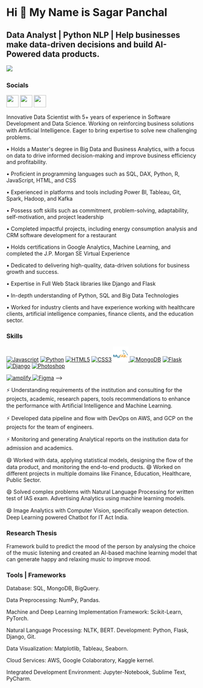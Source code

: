 
Hi 👋 My Name is Sagar Panchal
=====================================

Data Analyst | Python NLP | Help businesses make data-driven decisions and build AI-Powered data products.
------------------------------------
![](https://komarev.com/ghpvc/?username=panchalsagar1815&label=PROFILE+VIEWS)

### Socials

<p align="left"> <a href="https://github.com/panchalsagar1815" target="_blank" rel= "noreferrer"> <img src="https://raw.githubusercontent.com/danielcranney/readme-generator/main/public/icons/socials/github.svg" width="32" height="32" /></a> 
<a href="https://sagarpanchal.me" target="_blank" rel= "noreferrer"> <img src="https://raw.githubusercontent.com/danielcranney/readme-generator/main/public/icons/socials/hashnode.svg" width="32" height="32" /></a>
<a href="https://www.linkedin.com/comm/mynetwork/discovery-see-all?usecase=PEOPLE_FOLLOWS&followMember=sagar-ppanchal" target="_blank" rel= "noreferrer"> <img src="https://raw.githubusercontent.com/danielcranney/readme-generator/main/public/icons/socials/linkedin.svg" width="32" height="32" /></a> </p>

Innovative Data Scientist with 5+ years of experience in Software Development and Data Science. Working on reinforcing business solutions with Artiﬁcial Intelligence. Eager to bring expertise to solve new challenging problems. 

• Holds a Master's degree in Big Data and Business Analytics, with a focus on data to drive informed decision-making and improve business efficiency and profitability.

• Proficient in programming languages such as SQL, DAX, Python, R, JavaScript, HTML, and CSS

• Experienced in platforms and tools including Power BI, Tableau, Git, Spark, Hadoop, and Kafka

• Possess soft skills such as commitment, problem-solving, adaptability, self-motivation, and project leadership

• Completed impactful projects, including energy consumption analysis and CRM software development for a restaurant

• Holds certifications in Google Analytics, Machine Learning, and completed the J.P. Morgan SE Virtual Experience

• Dedicated to delivering high-quality, data-driven solutions for business growth and success.

• Expertise in Full Web Stack libraries like Django and Flask

• In-depth understanding of Python, SQL and Big Data Technologies

• Worked for industry clients and have experience working with healthcare clients, artificial intelligence companies, finance clients, and the education sector.


### Skills

<p align="left">
<a href="https://developer.mozilla.org/en-US/docs/Web/JavaScript" target="_blank" rel="noreferrer"> <img src="https://raw.githubusercontent.com/danielcranney/readme-generator/main/public/icons/skills/javascript-colored.svg" width="36" height="36" alt="Javascript" /></a>
<a href="https://www.python.org/" target="_blank" rel= "noreferrer"> <img src="https://raw.githubusercontent.com/danielcranney/readme-generator/main/public/icons/skills/python-colored.svg" width="36" height="36" alt="Python" /></a>
<a href="https://developer.mozilla.org/en-US/docs/Glossary/HTML5" target="_blank" rel="noreferrer"><img src="https://raw.githubusercontent.com/danielcranney/readme-generator/main/public/icons/skills/html5-colored.svg" width="36" height="36" alt="HTML5" /></a>
<a href="https://www.w3.org/TR/CSS/#css" target="_blank" rel= "noreferrer"> <img src="https://raw.githubusercontent.com/danielcranney/readme-generator/main/public/icons/skills/css3-colored.svg" width="36" height="36" alt="CSS3" /></a>
<a href="https://www.mysql.com/" target="_blank" rel="nofollow"> <img src="https://raw.githubusercontent.com/devicons/devicon/master/icons/mysql/mysql-original-wordmark.svg" alt="mysql" width="40" height="40"/> </a>
<a href="https://www.mongodb.com/" target="_blank" rel= "noreferrer"> <img src="https://raw.githubusercontent.com/danielcranney/readme-generator/main/public/icons/skills/mongodb-colored.svg" width="36" height="36" alt="MongoDB" /></a>
<a href="https://flask.palletsprojects.com/en/2.0.x/" target="_blank" rel="noreferrer"><img src="https://raw.githubusercontent.com/danielcranney/readme-generator/main/public/icons/skills/flask-colored.svg" width="36" height="36" alt="Flask" /></a>
<a href="https://www.djangoproject.com/" target="_blank" rel= "noreferrer"> <img src="https://raw.githubusercontent.com/danielcranney/readme-generator/main/public/icons/skills/django-colored.svg" width="36" height="36" alt="Django" /></a>
<a href="https://www.adobe.com/uk/products/photoshop.html" target="_blank" rel= "noreferrer"> <img src="https://raw.githubusercontent.com/danielcranney/readme-generator/main/public/icons/skills/photoshop-colored.svg" width="36" height="36" alt="Photoshop" /></a>
 <p align="left"> <a href="https://aws.amazon.com/amplify/" target="_blank" rel="nofollow"> <img src="https://docs.amplify.aws/assets/logo-dark.svg" alt="amplify" width="40" height="40"/> </a>
<a href="https://www.figma.com/" target="_blank" rel="noreferrer"><img src="https://raw.githubusercontent.com/danielcranney/readme-generator/main/public/icons/skills/figma-colored.svg" width="36" height="36" alt="Figma" /></a> -->
</p>


⚡ Understanding requirements of the institution and consulting for the projects, academic, research papers, tools recommendations to enhance the performance with Artiﬁcial Intelligence and Machine Learning. 

⚡ Developed data pipeline and ﬂow with DevOps on AWS, and GCP on the projects for the team of engineers. 

⚡ Monitoring and generating Analytical reports on the institution data for admission and academics.

😄 Worked with data, applying statistical models, designing the ﬂow of the data product, and monitoring the end-to-end products. 😄 Worked on different projects in multiple domains like Finance, Education, Healthcare, Public Sector. 

😄 Solved complex problems with Natural Language Processing for written test of IAS exam. Advertising Analytics using machine learning models. 

😄 Image Analytics with Computer Vision, speciﬁcally weapon detection. Deep Learning powered Chatbot for IT Act India. 

### Research Thesis 

Framework build to predict the mood of the person by analysing the choice of the music listening and created an AI-based machine learning model that can generate happy and relaxing music to improve mood. 

### Tools | Frameworks 

Database: SQL, MongoDB, BigQuery.

Data Preprocessing: NumPy, Pandas. 

Machine and Deep Learning Implementation Framework: Scikit-Learn, PyTorch. 

Natural Language Processing: NLTK, BERT. Development: Python, Flask, Django, Git. 

Data Visualization: Matplotlib, Tableau, Seaborn. 

Cloud Services: AWS, Google Colaboratory, Kaggle kernel. 

Integrated Development Environment: Jupyter-Notebook, Sublime Text, PyCharm.

